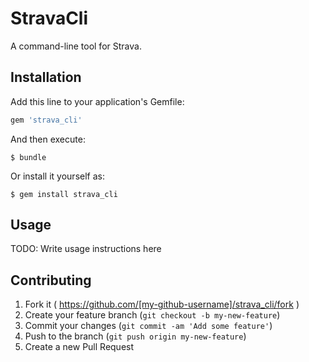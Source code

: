 # StravaCli

A command-line tool for Strava.

## Installation

Add this line to your application's Gemfile:

```ruby
gem 'strava_cli'
```

And then execute:

    $ bundle

Or install it yourself as:

    $ gem install strava_cli

## Usage

TODO: Write usage instructions here

## Contributing

1. Fork it ( https://github.com/[my-github-username]/strava_cli/fork )
2. Create your feature branch (`git checkout -b my-new-feature`)
3. Commit your changes (`git commit -am 'Add some feature'`)
4. Push to the branch (`git push origin my-new-feature`)
5. Create a new Pull Request
